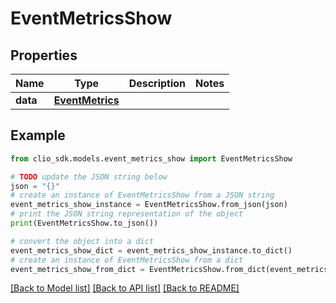 # EventMetricsShow


## Properties

Name | Type | Description | Notes
------------ | ------------- | ------------- | -------------
**data** | [**EventMetrics**](EventMetrics.md) |  | 

## Example

```python
from clio_sdk.models.event_metrics_show import EventMetricsShow

# TODO update the JSON string below
json = "{}"
# create an instance of EventMetricsShow from a JSON string
event_metrics_show_instance = EventMetricsShow.from_json(json)
# print the JSON string representation of the object
print(EventMetricsShow.to_json())

# convert the object into a dict
event_metrics_show_dict = event_metrics_show_instance.to_dict()
# create an instance of EventMetricsShow from a dict
event_metrics_show_from_dict = EventMetricsShow.from_dict(event_metrics_show_dict)
```
[[Back to Model list]](../README.md#documentation-for-models) [[Back to API list]](../README.md#documentation-for-api-endpoints) [[Back to README]](../README.md)


